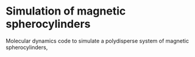 # Simulation of magnetic spherocylinders 
Molecular dynamics code to simulate a polydisperse system of magnetic spherocylinders,
